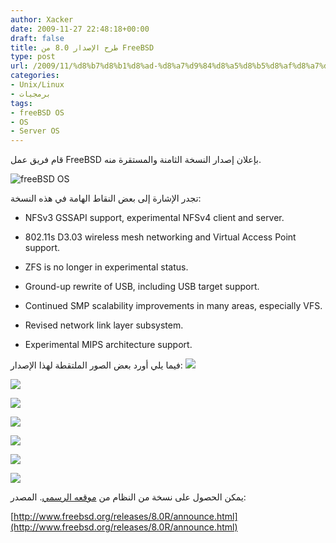 ```yaml
---
author: Xacker
date: 2009-11-27 22:48:18+00:00
draft: false
title: طرح الإصدار 8.0 من FreeBSD
type: post
url: /2009/11/%d8%b7%d8%b1%d8%ad-%d8%a7%d9%84%d8%a5%d8%b5%d8%af%d8%a7%d8%b1-8-0-%d9%85%d9%86-freebsd/
categories:
- Unix/Linux
- برمجيات
tags:
- freeBSD OS
- OS
- Server OS
---
```


قام فريق عمل FreeBSD بإعلان إصدار النسخة الثامنة والمستقرة منه.


![freeBSD OS](http://www.arabteam2000-forum.com/uploads/monthly_11_2009/post-7008-12594413948543.png)

تجدر الإشارة إلى بعض النقاط الهامة في هذه النسخة:


- NFSv3 GSSAPI support, experimental NFSv4 client and server.




- 802.11s D3.03 wireless mesh networking and Virtual Access Point support.




- ZFS is no longer in experimental status.




- Ground-up rewrite of USB, including USB target support.




- Continued SMP scalability improvements in many areas, especially VFS.




- Revised network link layer subsystem.




- Experimental MIPS architecture support.




<!-- more -->





فيما يلي أورد بعض الصور الملتقطة لهذا الإصدار:
![](http://www.it-scoop.com/wp-content/uploads/2009/11/1.png)

![](http://www.it-scoop.com/wp-content/uploads/2009/11/10.png)

![](http://www.arabteam2000-forum.com/uploads/monthly_11_2009/post-7008-12594394995446.png)

![](http://www.it-scoop.com/wp-content/uploads/2009/11/6.png)



![](http://www.arabteam2000-forum.com/uploads/monthly_11_2009/post-7008-12594396383851.png)





![](http://www.arabteam2000-forum.com/uploads/monthly_11_2009/post-7008-12594395153489.png)





![](http://www.arabteam2000-forum.com/uploads/monthly_11_2009/post-7008-12594395043835.png)




يمكن الحصول على نسخة من النظام من [موقعه الرسمي](http://www.freebsd.org/).
المصدر:


[http://www.freebsd.org/releases/8.0R/announce.html](http://www.freebsd.org/releases/8.0R/announce.html)
